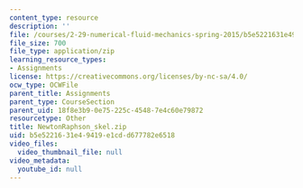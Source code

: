 ```yaml
---
content_type: resource
description: ''
file: /courses/2-29-numerical-fluid-mechanics-spring-2015/b5e5221631e49419e1cdd677782e6518_NewtonRaphson_skel.zip
file_size: 700
file_type: application/zip
learning_resource_types:
- Assignments
license: https://creativecommons.org/licenses/by-nc-sa/4.0/
ocw_type: OCWFile
parent_title: Assignments
parent_type: CourseSection
parent_uid: 18f8e3b9-0e75-225c-4548-7e4c60e79872
resourcetype: Other
title: NewtonRaphson_skel.zip
uid: b5e52216-31e4-9419-e1cd-d677782e6518
video_files:
  video_thumbnail_file: null
video_metadata:
  youtube_id: null
---
```

